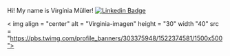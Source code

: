 
Hi! My name is Virgínia Müller!
[![Linkedin Badge](https://img.shields.io/badge/-Virgínia%20Muller-6633cc?style=flat-square&logo=Linkedin&logoColor=white&link=https://www.linkedin.com/in/virginia-s-muller/)](https://www.linkedin.com/in/virginia-s-muller/)


< img align = "center" alt = "Virginia-imagen" height = "30" width "40" src = "https://pbs.twimg.com/profile_banners/303375948/1522374581/1500x500">
